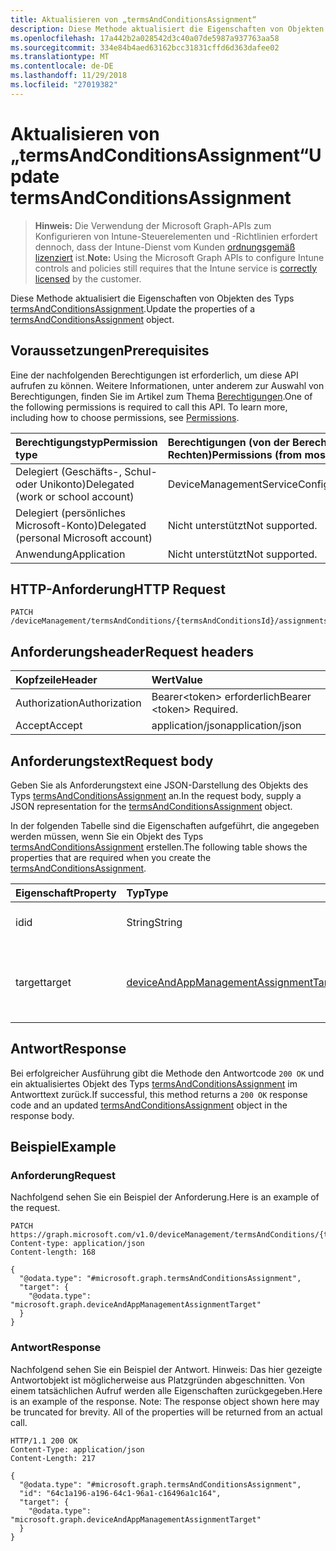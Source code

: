 ```yaml
---
title: Aktualisieren von „termsAndConditionsAssignment“
description: Diese Methode aktualisiert die Eigenschaften von Objekten des Typs termsAndConditionsAssignment.
ms.openlocfilehash: 17a442b2a028542d3c40a07de5987a937763aa58
ms.sourcegitcommit: 334e84b4aed63162bcc31831cffd6d363dafee02
ms.translationtype: MT
ms.contentlocale: de-DE
ms.lasthandoff: 11/29/2018
ms.locfileid: "27019382"
---
```

# <a name="update-termsandconditionsassignment"></a><span data-ttu-id="4ba0a-103">Aktualisieren von „termsAndConditionsAssignment“</span><span class="sxs-lookup"><span data-stu-id="4ba0a-103">Update termsAndConditionsAssignment</span></span>

> <span data-ttu-id="4ba0a-104">**Hinweis:** Die Verwendung der Microsoft Graph-APIs zum Konfigurieren von Intune-Steuerelementen und -Richtlinien erfordert dennoch, dass der Intune-Dienst vom Kunden [ordnungsgemäß lizenziert](https://go.microsoft.com/fwlink/?linkid=839381) ist.</span><span class="sxs-lookup"><span data-stu-id="4ba0a-104">**Note:** Using the Microsoft Graph APIs to configure Intune controls and policies still requires that the Intune service is [correctly licensed](https://go.microsoft.com/fwlink/?linkid=839381) by the customer.</span></span>

<span data-ttu-id="4ba0a-105">Diese Methode aktualisiert die Eigenschaften von Objekten des Typs [termsAndConditionsAssignment](../resources/intune-companyterms-termsandconditionsassignment.md).</span><span class="sxs-lookup"><span data-stu-id="4ba0a-105">Update the properties of a [termsAndConditionsAssignment](../resources/intune-companyterms-termsandconditionsassignment.md) object.</span></span>
## <a name="prerequisites"></a><span data-ttu-id="4ba0a-106">Voraussetzungen</span><span class="sxs-lookup"><span data-stu-id="4ba0a-106">Prerequisites</span></span>
<span data-ttu-id="4ba0a-p101">Eine der nachfolgenden Berechtigungen ist erforderlich, um diese API aufrufen zu können. Weitere Informationen, unter anderem zur Auswahl von Berechtigungen, finden Sie im Artikel zum Thema [Berechtigungen](/graph/permissions-reference).</span><span class="sxs-lookup"><span data-stu-id="4ba0a-p101">One of the following permissions is required to call this API. To learn more, including how to choose permissions, see [Permissions](/graph/permissions-reference).</span></span>

|<span data-ttu-id="4ba0a-109">Berechtigungstyp</span><span class="sxs-lookup"><span data-stu-id="4ba0a-109">Permission type</span></span>|<span data-ttu-id="4ba0a-110">Berechtigungen (von der Berechtigung mit den meisten Rechten zu der mit den wenigsten Rechten)</span><span class="sxs-lookup"><span data-stu-id="4ba0a-110">Permissions (from most to least privileged)</span></span>|
|:---|:---|
|<span data-ttu-id="4ba0a-111">Delegiert (Geschäfts-, Schul- oder Unikonto)</span><span class="sxs-lookup"><span data-stu-id="4ba0a-111">Delegated (work or school account)</span></span>|<span data-ttu-id="4ba0a-112">DeviceManagementServiceConfig.ReadWrite.All</span><span class="sxs-lookup"><span data-stu-id="4ba0a-112">DeviceManagementServiceConfig.ReadWrite.All</span></span>|
|<span data-ttu-id="4ba0a-113">Delegiert (persönliches Microsoft-Konto)</span><span class="sxs-lookup"><span data-stu-id="4ba0a-113">Delegated (personal Microsoft account)</span></span>|<span data-ttu-id="4ba0a-114">Nicht unterstützt</span><span class="sxs-lookup"><span data-stu-id="4ba0a-114">Not supported.</span></span>|
|<span data-ttu-id="4ba0a-115">Anwendung</span><span class="sxs-lookup"><span data-stu-id="4ba0a-115">Application</span></span>|<span data-ttu-id="4ba0a-116">Nicht unterstützt</span><span class="sxs-lookup"><span data-stu-id="4ba0a-116">Not supported.</span></span>|

## <a name="http-request"></a><span data-ttu-id="4ba0a-117">HTTP-Anforderung</span><span class="sxs-lookup"><span data-stu-id="4ba0a-117">HTTP Request</span></span>
<!-- {
  "blockType": "ignored"
}
-->
``` http
PATCH /deviceManagement/termsAndConditions/{termsAndConditionsId}/assignments/{termsAndConditionsAssignmentId}
```

## <a name="request-headers"></a><span data-ttu-id="4ba0a-118">Anforderungsheader</span><span class="sxs-lookup"><span data-stu-id="4ba0a-118">Request headers</span></span>
|<span data-ttu-id="4ba0a-119">Kopfzeile</span><span class="sxs-lookup"><span data-stu-id="4ba0a-119">Header</span></span>|<span data-ttu-id="4ba0a-120">Wert</span><span class="sxs-lookup"><span data-stu-id="4ba0a-120">Value</span></span>|
|:---|:---|
|<span data-ttu-id="4ba0a-121">Authorization</span><span class="sxs-lookup"><span data-stu-id="4ba0a-121">Authorization</span></span>|<span data-ttu-id="4ba0a-122">Bearer&lt;token&gt; erforderlich</span><span class="sxs-lookup"><span data-stu-id="4ba0a-122">Bearer &lt;token&gt; Required.</span></span>|
|<span data-ttu-id="4ba0a-123">Accept</span><span class="sxs-lookup"><span data-stu-id="4ba0a-123">Accept</span></span>|<span data-ttu-id="4ba0a-124">application/json</span><span class="sxs-lookup"><span data-stu-id="4ba0a-124">application/json</span></span>|

## <a name="request-body"></a><span data-ttu-id="4ba0a-125">Anforderungstext</span><span class="sxs-lookup"><span data-stu-id="4ba0a-125">Request body</span></span>
<span data-ttu-id="4ba0a-126">Geben Sie als Anforderungstext eine JSON-Darstellung des Objekts des Typs [termsAndConditionsAssignment](../resources/intune-companyterms-termsandconditionsassignment.md) an.</span><span class="sxs-lookup"><span data-stu-id="4ba0a-126">In the request body, supply a JSON representation for the [termsAndConditionsAssignment](../resources/intune-companyterms-termsandconditionsassignment.md) object.</span></span>

<span data-ttu-id="4ba0a-127">In der folgenden Tabelle sind die Eigenschaften aufgeführt, die angegeben werden müssen, wenn Sie ein Objekt des Typs [termsAndConditionsAssignment](../resources/intune-companyterms-termsandconditionsassignment.md) erstellen.</span><span class="sxs-lookup"><span data-stu-id="4ba0a-127">The following table shows the properties that are required when you create the [termsAndConditionsAssignment](../resources/intune-companyterms-termsandconditionsassignment.md).</span></span>

|<span data-ttu-id="4ba0a-128">Eigenschaft</span><span class="sxs-lookup"><span data-stu-id="4ba0a-128">Property</span></span>|<span data-ttu-id="4ba0a-129">Typ</span><span class="sxs-lookup"><span data-stu-id="4ba0a-129">Type</span></span>|<span data-ttu-id="4ba0a-130">Beschreibung</span><span class="sxs-lookup"><span data-stu-id="4ba0a-130">Description</span></span>|
|:---|:---|:---|
|<span data-ttu-id="4ba0a-131">id</span><span class="sxs-lookup"><span data-stu-id="4ba0a-131">id</span></span>|<span data-ttu-id="4ba0a-132">String</span><span class="sxs-lookup"><span data-stu-id="4ba0a-132">String</span></span>|<span data-ttu-id="4ba0a-133">Eindeutiger Bezeichner der Entität</span><span class="sxs-lookup"><span data-stu-id="4ba0a-133">Unique identifier of the entity.</span></span>|
|<span data-ttu-id="4ba0a-134">target</span><span class="sxs-lookup"><span data-stu-id="4ba0a-134">target</span></span>|[<span data-ttu-id="4ba0a-135">deviceAndAppManagementAssignmentTarget</span><span class="sxs-lookup"><span data-stu-id="4ba0a-135">deviceAndAppManagementAssignmentTarget</span></span>](../resources/intune-shared-deviceandappmanagementassignmenttarget.md)|<span data-ttu-id="4ba0a-136">Zuweisungsziel, dem die Geschäftsbedingungen-Richtlinie zugewiesen ist</span><span class="sxs-lookup"><span data-stu-id="4ba0a-136">Assignment target that the T&C policy is assigned to.</span></span>|



## <a name="response"></a><span data-ttu-id="4ba0a-137">Antwort</span><span class="sxs-lookup"><span data-stu-id="4ba0a-137">Response</span></span>
<span data-ttu-id="4ba0a-138">Bei erfolgreicher Ausführung gibt die Methode den Antwortcode `200 OK` und ein aktualisiertes Objekt des Typs [termsAndConditionsAssignment](../resources/intune-companyterms-termsandconditionsassignment.md) im Antworttext zurück.</span><span class="sxs-lookup"><span data-stu-id="4ba0a-138">If successful, this method returns a `200 OK` response code and an updated [termsAndConditionsAssignment](../resources/intune-companyterms-termsandconditionsassignment.md) object in the response body.</span></span>

## <a name="example"></a><span data-ttu-id="4ba0a-139">Beispiel</span><span class="sxs-lookup"><span data-stu-id="4ba0a-139">Example</span></span>
### <a name="request"></a><span data-ttu-id="4ba0a-140">Anforderung</span><span class="sxs-lookup"><span data-stu-id="4ba0a-140">Request</span></span>
<span data-ttu-id="4ba0a-141">Nachfolgend sehen Sie ein Beispiel der Anforderung.</span><span class="sxs-lookup"><span data-stu-id="4ba0a-141">Here is an example of the request.</span></span>
``` http
PATCH https://graph.microsoft.com/v1.0/deviceManagement/termsAndConditions/{termsAndConditionsId}/assignments/{termsAndConditionsAssignmentId}
Content-type: application/json
Content-length: 168

{
  "@odata.type": "#microsoft.graph.termsAndConditionsAssignment",
  "target": {
    "@odata.type": "microsoft.graph.deviceAndAppManagementAssignmentTarget"
  }
}
```

### <a name="response"></a><span data-ttu-id="4ba0a-142">Antwort</span><span class="sxs-lookup"><span data-stu-id="4ba0a-142">Response</span></span>
<span data-ttu-id="4ba0a-p102">Nachfolgend sehen Sie ein Beispiel der Antwort. Hinweis: Das hier gezeigte Antwortobjekt ist möglicherweise aus Platzgründen abgeschnitten. Von einem tatsächlichen Aufruf werden alle Eigenschaften zurückgegeben.</span><span class="sxs-lookup"><span data-stu-id="4ba0a-p102">Here is an example of the response. Note: The response object shown here may be truncated for brevity. All of the properties will be returned from an actual call.</span></span>
``` http
HTTP/1.1 200 OK
Content-Type: application/json
Content-Length: 217

{
  "@odata.type": "#microsoft.graph.termsAndConditionsAssignment",
  "id": "64c1a196-a196-64c1-96a1-c16496a1c164",
  "target": {
    "@odata.type": "microsoft.graph.deviceAndAppManagementAssignmentTarget"
  }
}
```



